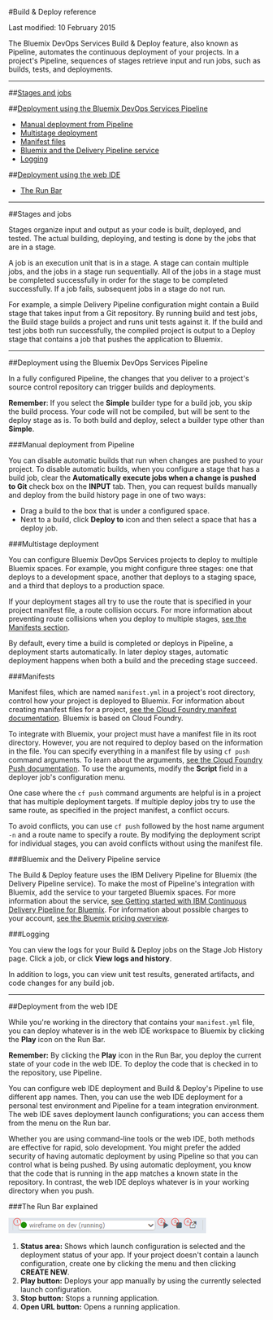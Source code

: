 #Build & Deploy reference

Last modified: 10 February 2015

The Bluemix DevOps Services Build & Deploy feature, also known as Pipeline, automates the continuous deployment of your projects. In a project's Pipeline, sequences of stages retrieve input and run jobs, such as builds, tests, and deployments.

---
##[Stages and jobs](#key)

##[Deployment using the Bluemix DevOps Services Pipeline](#auto)
* [Manual deployment from Pipeline](#pipeline_manual)
* [Multistage deployment](#multi)
* [Manifest files](#manifests)
* [Bluemix and the Delivery Pipeline service](#service)
* [Logging](#logs)

##[Deployment using the web IDE](#manual)
* [The Run Bar](#runbar)

<!--
##[Additional resources](#addl)
* [Charging](#charging)
* [Bluemix Delivery Pipeline Service Documentation](#servicedoc)
-->

---
<a name="key"></a>
##Stages and jobs

Stages organize input and output as your code is built, deployed, and tested. The actual building, deploying, and testing is done by the jobs that are in a stage. 

A job is an execution unit that is in a stage. A stage can contain multiple jobs, and the jobs in a stage run sequentially. All of the jobs in a stage must be completed successfully in order for the stage to be completed successfully. If a job fails, subsequent jobs in a stage do not run.

For example, a simple Delivery Pipeline configuration might contain a Build stage that takes input from a Git repository.  By running build and test jobs, the Build stage builds a project and runs unit tests against it. If the build and test jobs both run successfully, the compiled project is output to a Deploy stage that contains a job that pushes the application to Bluemix.


---
<a name="auto"></a>
##Deployment using the Bluemix DevOps Services Pipeline

In a fully configured Pipeline, the changes that you deliver to a project's source control repository can trigger builds and deployments.

**Remember**: If you select the **Simple** builder type for a build job, you skip the build process. Your code will not be compiled, but will be sent to the deploy stage as is. To both build and deploy, select a builder type other than **Simple**.  

<a name="pipeline_manual"></a>
###Manual deployment from Pipeline

You can disable automatic builds that run when changes are pushed to your project. To disable automatic builds, when you configure a stage that has a build job, clear the **Automatically execute jobs when a change is pushed to Git** check box on the **INPUT** tab. Then, you can request builds manually and deploy from the build history page in one of two ways:
  * Drag a build to the box that is under a configured space.
  * Next to a build, click **Deploy to** icon and then select a space that has a deploy job.

<a name="multi"></a>
###Multistage deployment

You can configure Bluemix DevOps Services projects to deploy to multiple Bluemix spaces. For example, you might configure three stages: one that deploys to a development space, another that deploys to a staging space, and a third that deploys to a production space.

If your deployment stages all try to use the route that is specified in your project manifest file, a route collision occurs. For more information about preventing route collisions when you deploy to multiple stages, [see the Manifests section][6].

By default, every time a build is completed or deploys in Pipeline, a deployment starts automatically. In later deploy stages, automatic deployment happens when both a build and the preceding stage succeed. 

<a name="manifests"></a>
###Manifests

Manifest files, which are named `manifest.yml` in a project's root directory, control how your project is deployed to Bluemix. For information about creating manifest files for a project, [see the Cloud Foundry manifest documentation][2]. Bluemix is based on Cloud Foundry.

To integrate with Bluemix, your project must have a manifest file in its root directory. However, you are not required to deploy based on the information in the file. You can specify everything in a manifest file by using `cf push` command arguments. To learn about the arguments, [see the Cloud Foundry Push documentation][3]. To use the arguments, modify the **Script** field in a deployer job's configuration menu.

One case where the `cf push` command arguments are helpful is in a project that has multiple deployment targets. If multiple deploy jobs try to use the same route, as specified in the project manifest, a conflict occurs. 

To avoid conflicts, you can use `cf push` followed by the host name argument `-n` and a route name to specify a route. By modifying the deployment script for individual stages, you can avoid conflicts without using the manifest file.


<a name="service"></a>
###Bluemix and the Delivery Pipeline service

The Build & Deploy feature uses the IBM Delivery Pipeline for Bluemix (the Delivery Pipeline service). To make the most of Pipeline's integration with Bluemix, add the service to your targeted Bluemix spaces. For more information about the service, [see Getting started with IBM Continuous Delivery Pipeline for Bluemix][2]. For information about possible charges to your account, [see the Bluemix pricing overview][4].

<a name="logs"></a>
###Logging

You can view the logs for your Build & Deploy jobs on the Stage Job History page. Click a job, or click **View logs and history**.

In addition to logs, you can view unit test results, generated artifacts, and code changes for any build job.

---
<a name="manual"></a>
##Deployment from the web IDE

While you're working in the directory that contains your `manifest.yml` file, you can deploy whatever is in the web IDE workspace to Bluemix by clicking the **Play** icon on the Run Bar. 

**Remember:** By clicking the **Play** icon in the Run Bar, you deploy the current state of your code in the web IDE. To deploy the code that is checked in to the repository, use Pipeline.

You can configure web IDE deployment and Build & Deploy's Pipeline to use different app names. Then, you can use the web IDE deployment for a personal test environment and Pipeline for a team integration environment. The web IDE saves deployment launch configurations; you can access them from the menu on the Run bar. 

Whether you are using command-line tools or the web IDE, both methods are effective for rapid, solo development. You might prefer the added security of having automatic deployment by using Pipeline so that you can control what is being pushed. By using automatic deployment, you know that the code that is running in the app matches a known state in the repository. In contrast, the web IDE deploys whatever is in your working directory when you push.


<a name="runbar"></a>
###The Run Bar explained

![Annotated Run Bar screenshot][7]

1. **Status area:** Shows which launch configuration is selected and the deployment status of your app. If your project doesn't contain a launch configuration, create one by clicking the menu and then clicking **CREATE NEW**.
2. **Play button:** Deploys your app manually by using the currently selected launch configuration.
3. **Stop button:** Stops a running application. 
4. **Open URL button:** Opens a running application. 


<!--
<a name="addl"></a>
##Additional resources
-->




 
[1]: http://docs.cloudfoundry.org/devguide/deploy-apps/manifest.html
[2]: https://www.ng.bluemix.net/docs/#services/DeliveryPipeline/index.html#getstartwithCD
[3]: http://docs.cloudfoundry.org/devguide/installcf/whats-new-v6.html#push
[4]: https://ace.ng.bluemix.net/#/pricing/cloudOEPaneId=pricing
[5]: ./images/open_logs.png
[6]: #manifests
[7]: ./images/runbar-annotated.png
